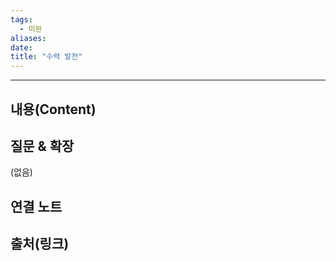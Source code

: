 ```yaml
---
tags:
  - 미완
aliases: 
date:
title: "수력 발전"
---
```


---

## 내용(Content)


## 질문 & 확장

(없음)

## 연결 노트

## 출처(링크)





